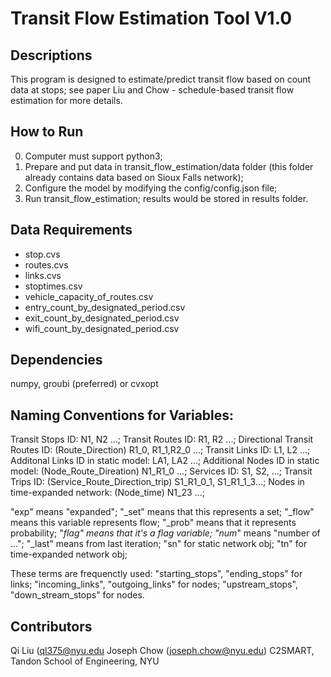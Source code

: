 # Transit Flow Estimation Tool V1.0

## Descriptions
This program is designed to estimate/predict transit flow based on count data at stops; see paper Liu and Chow - schedule-based transit flow estimation for more details.

## How to Run
0. Computer must support python3;
1. Prepare and put data in transit_flow_estimation/data folder (this folder already contains data based on Sioux Falls network);
2. Configure the model by modifying the config/config.json file;
3. Run transit_flow_estimation; results would be stored in results folder.

## Data Requirements
 - stop.cvs
 - routes.cvs
 - links.cvs
 - stoptimes.csv
 - vehicle_capacity_of_routes.csv
 - entry_count_by_designated_period.csv
 - exit_count_by_designated_period.csv
 - wifi_count_by_designated_period.csv

## Dependencies
numpy, groubi (preferred) or cvxopt

## Naming Conventions for Variables:
 Transit Stops ID: N1, N2 ...;
 Transit Routes ID: R1, R2 ...;
 Directional Transit Routes ID: (Route_Direction) R1_0, R1_1,R2_0 ...;
 Transit Links ID: L1, L2 ...;
 Additonal Links ID in static model: LA1, LA2 ...;
 Additional Nodes ID in static model: (Node_Route_Direation) N1_R1_0 ...;
 Services ID: S1, S2, ...;
 Transit Trips ID: (Service_Route_Direction_trip) S1_R1_0_1, S1_R1_1_3...;
 Nodes in time-expanded network: (Node_time) N1_23 ...;

 "exp" means "expanded";
 "_set" means that this represents a set;
 "_flow" means this variable represents flow;
 "_prob" means that it represents probability;
 "_flag" means that it's a flag variable;
 "num_" means "number of ...";
 "_last" means from last iteration; 
 "sn" for static network obj;
 "tn" for time-expanded network obj;

 These terms are frequenctly used:
  "starting_stops", "ending_stops" for links;
  "incoming_links", "outgoing_links" for nodes;
  "upstream_stops", "down_stream_stops" for nodes.

## Contributors
 Qi Liu (ql375@nyu.edu
 Joseph Chow (joseph.chow@nyu.edu)
 C2SMART, Tandon School of Engineering, NYU
